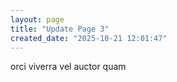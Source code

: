 ```yaml
---
layout: page
title: "Update Page 3"
created_date: "2025-10-21 12:01:47"
---
```


orci viverra vel auctor quam 
